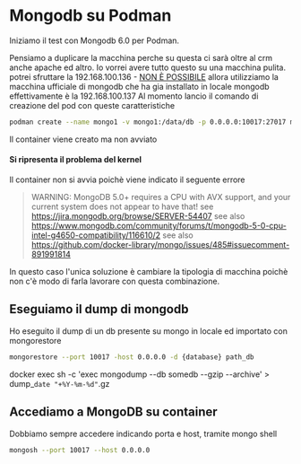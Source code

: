 # Mongodb su Podman
Iniziamo il test con Mongodb 6.0 per Podman. 

Pensiamo a duplicare la macchina perche su questa ci sarà oltre al crm anche apache ed altro. Io vorrei avere tutto questo su una macchina pulita.
potrei sfruttare la 192.168.100.136 - [NON È POSSIBILE](#si-ripresenta-il-problema-del-kernel)
allora utilizziamo la macchina ufficiale di mongodb che ha gia installato in locale mongodb
effettivamente è la 192.168.100.137
Al momento lancio il comando di creazione del pod con queste caratteristiche
```sh
podman create --name mongo1 -v mongo1:/data/db -p 0.0.0.0:10017:27017 mongo:6.0.8
```
Il container viene creato ma non avviato

#### Si ripresenta il problema del kernel
Il container non si avvia poichè viene indicato il seguente errore

>WARNING: MongoDB 5.0+ requires a CPU with AVX support, and your current system does not appear to have that!
>see https://jira.mongodb.org/browse/SERVER-54407
>see also https://www.mongodb.com/community/forums/t/mongodb-5-0-cpu-intel-g4650-compatibility/116610/2
>see also https://github.com/docker-library/mongo/issues/485#issuecomment-891991814

In questo caso l'unica soluzione è cambiare la tipologia di macchina poichè non c'è modo di farla lavorare con questa combinazione. 

## Eseguiamo il dump di mongodb
Ho eseguito il dump di un db presente su mongo in locale ed importato con mongorestore

```sh
mongorestore --port 10017 -host 0.0.0.0 -d {database} path_db
```

docker exec <CONTAINER> sh -c 'exec mongodump --db somedb --gzip --archive' > dump_`date "+%Y-%m-%d"`.gz

## Accediamo a MongoDB su container
Dobbiamo sempre accedere indicando porta e host, tramite mongo shell
```sh
mongosh --port 10017 --host 0.0.0.0 
```